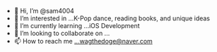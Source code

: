 - 👋 Hi, I’m @sam4004
- 👀 I’m interested in ...K-Pop dance, reading books, and unique ideas 
- 🌱 I’m currently learning ...iOS Development
- 💞️ I’m looking to collaborate on ...
- 📫 How to reach me ...wagthedoge@naver.com

<!---
sam4004/sam4004 is a ✨ special ✨ repository because its `README.md` (this file) appears on your GitHub profile.
You can click the Preview link to take a look at your changes.
--->
